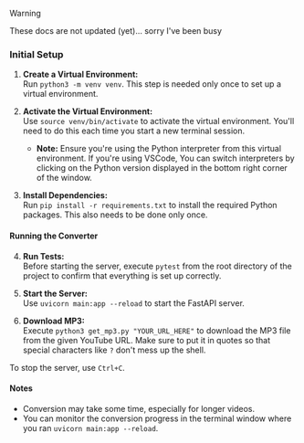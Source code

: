 > [!WARNING]  
> These docs are not updated (yet)... sorry I've been busy

### Initial Setup
1. **Create a Virtual Environment:**  
    Run `python3 -m venv venv`. This step is needed only once to set up a virtual environment.

2. **Activate the Virtual Environment:**  
    Use `source venv/bin/activate` to activate the virtual environment. You'll need to do this each time you start a new terminal session.
    - **Note:** Ensure you're using the Python interpreter from this virtual environment. If you're using VSCode, You can switch interpreters by clicking on the Python version displayed in the bottom right corner of the window.

3. **Install Dependencies:**  
    Run `pip install -r requirements.txt` to install the required Python packages. This also needs to be done only once.

#### Running the Converter

4. **Run Tests:**  
    Before starting the server, execute `pytest` from the root directory of the project to confirm that everything is set up correctly.

5. **Start the Server:**  
    Use `uvicorn main:app --reload` to start the FastAPI server.

6. **Download MP3:**  
    Execute `python3 get_mp3.py "YOUR_URL_HERE"` to download the MP3 file from the given YouTube URL. Make sure to put it in quotes so that special characters like `?` don't mess up the shell.

To stop the server, use `Ctrl+C`.

#### Notes
- Conversion may take some time, especially for longer videos.
- You can monitor the conversion progress in the terminal window where you ran `uvicorn main:app --reload`.